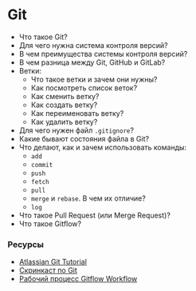 # Git

* Что такое Git?  
* Для чего нужна система контроля версий?
* В чем преимущества системы контроля версий?
* В чем разница между Git, GitHub и GitLab?
* Ветки:
  * Что такое ветки и зачем они нужны?
  * Как посмотреть список веток?
  * Как сменить ветку?
  * Как создать ветку?
  * Как переименовать ветку?
  * Как удалить ветку?
* Для чего нужен файл `.gitignore`?
* Какие бывают состояния файла в Git?
* Что делают, как и зачем использовать команды:
  * `add`
  * `commit`
  * `push`
  * `fetch`
  * `pull`
  * `merge` и `rebase`. В чем их отличие?
  * `log`
* Что такое Pull Request (или Merge Request)?
* Что такое Gitflow?

### Ресурсы
* [Atlassian Git Tutorial](https://www.atlassian.com/git)
* [Скринкаст по Git](https://learn.javascript.ru/screencast/git#intro-starting-video)
* [Рабочий процесс Gitflow Workflow](https://www.atlassian.com/ru/git/tutorials/comparing-workflows/gitflow-workflow#:~:text=Gitflow%20—%20это%20рабочий%20процесс%2C,ветвления%20с%20учетом%20выпуска%20проекта)
